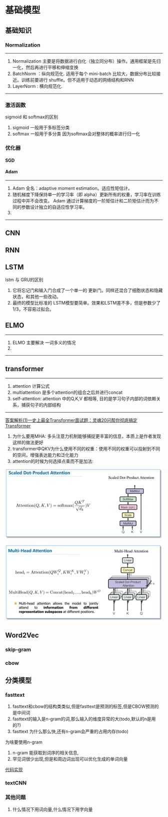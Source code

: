 # 基础模型

## 基础知识

### Normalization

-------

1. Normalization 主要是将数据进行白化（独立同分布）操作。通用框架是先归一化，然后再进行平移和伸缩变换
1. BatchNorm ：纵向规范化. 适用于每个 mini-batch 比较大，数据分布比较接近。训练前要进行 shuffle。但不适用于动态的网络结构和RNN
1. LayerNorm : 横向规范化.

-------

### 激活函数

sigmoid 和 softmax的区别

1. sigmoid 一般用于多标签分类
1. softmax 一般用于多分类 因为softmax会对整体的概率进行归一化

### 优化器

#### SGD

#### Adam

-----

1. Adam 全名：adaptive moment estimation。适应性矩估计。
1. 随机梯度下降保持单一的学习率（即 alpha）更新所有的权重，学习率在训练过程中并不会改变。 Adam 通过计算梯度的一阶矩估计和二阶矩估计而为不同的参数设计独立的自适应性学习率。
1.

-----

## CNN

## RNN

## LSTM

lstm 与 GRU的区别

1. 它将忘记门和输入门合成了一个单一的 更新门。同样还混合了细胞状态和隐藏状态，和其他一些改动。
1. 最终的模型比标准的 LSTM模型要简单。效果和LSTM差不多，但是参数少了1/3，不容易过拟合。

## ELMO

----

1. ELMO 主要解决 一词多义的情况
1.

----

## transformer

----

1. attention 计算公式
1. multiattention 是多个attention的组合之后并进行concat
1. self-attention: attention 中的Q,K,V 都相等, 目的是学习句子内部的词依赖关系，捕获句子的内部结构

-----
[答案解析(1)—史上最全Transformer面试题：灵魂20问帮你彻底搞定Transformer](https://mp.weixin.qq.com/s?__biz=MzIyNTY1MDUwNQ==&mid=2247483703&idx=1&sn=29b8058e8e1427e442e8610a95c157af&chksm=e87d3311df0aba0714742f1a4b0f5b37495f9b1f55f2223fd8f2e56b19f966a0c643f0c973aa&scene=178&cur_album_id=1390927898143735808#rd)

1. 为什么要用MHA: 多头注意力机制能够捕捉更丰富的信息，本质上是作者发现这样的做法更好
1. transformer中QKV为什么使用不同的权重：使用不同的权重可以投射到不同的空间，增强表达能力和泛化能力
1. attention的时候为何选择点乘而不是加法:

![attention](../img/attention.png)

![multiattention](../img/multi_attention.png)

## Word2Vec

### skip-gram

### cbow

## 分类模型

### fasttext

1. fasttext和cbow的结构类类似,但是fasttext是预测的标签,但是CBOW预测的是中间词
1. fasttext的输入是n-gram的词,那么输入的维度异常的大(todo,默认的n是用的?)
1. fasttext 为什么那么快,还有n-gram会严重的占用内存(todo)

为啥要使用n-gram

1. n-gram 能获取到词序的相关信息,
1. 罕见词很少出现,但是和周边词出现可以优化生成的单词向量

[代码实现](../learn_torch/classification/fasttext.py)

### textCNN

###                          

### 其他问题

1. 什么情况下用词向量,什么情况下用字向量
